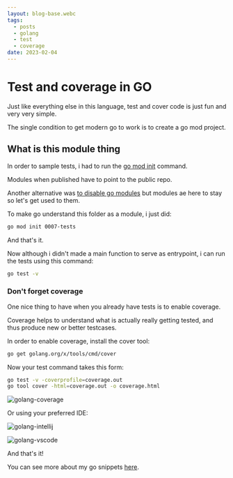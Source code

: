 ```yaml
---
layout: blog-base.webc
tags: 
  - posts
  - golang
  - test
  - coverage
date: 2023-02-04
---
```

# Test and coverage in GO

Just like everything else in this language, test and cover code is just fun and
very very simple.

The single condition to get modern go to work is to create a go mod project.

## What is this module thing

In order to sample tests, i had to run the
[go mod init](https://go.dev/ref/mod#go-mod-init) command.

Modules when published have to point to the public repo.

Another alternative was
[to disable go modules](https://github.com/google/oss-fuzz/issues/2878) but
modules ae here to stay so let's get used to them.

To make go understand this folder as a module, i just did:

```bash
go mod init 0007-tests
```

And that's it.

Now although i didn't made a main function to serve as entrypoint, i can run the
tests using this command:

```bash
go test -v
```

### Don't forget coverage

One nice thing to have when you already have tests is to enable coverage.

Coverage helps to understand what is actually really getting tested, and thus
produce new or better testcases.

In order to enable coverage, install the cover tool:

```bash
go get golang.org/x/tools/cmd/cover
```

Now your test command takes this form:

```bash
go test -v -coverprofile=coverage.out
go tool cover -html=coverage.out -o coverage.html
```

![golang-coverage](/assets/post-pics/0040-test-and-coverage-with-golang/golang-coverage.png)

Or using your preferred IDE:

![golang-intellij](/assets/post-pics/0040-test-and-coverage-with-golang/golang-intellij.png)

![golang-vscode](/assets/post-pics/0040-test-and-coverage-with-golang/golang-vscode.png)

And that's it!

You can see more about my go snippets
[here](https://github.com/sombriks/my-golang-handbook).
